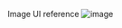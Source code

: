 Image UI reference
![image](https://github.com/AguirreCode/project-analisys/assets/89716257/b978bd59-6c83-4903-b92e-35e5026053aa)

